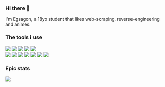 ### Hi there 👋

I'm Egsagon, a 18yo student that likes web-scraping, reverse-engineering and animes.

### The tools i use
<div>
  <img src='https://img.shields.io/badge/Python-FFD43B?style=for-the-badge&logo=python&logoColor=blue'>
  <img src='https://img.shields.io/badge/HTML5-E34F26?style=for-the-badge&logo=html5&logoColor=white'>
  <img src='https://img.shields.io/badge/CSS3-1572B6?style=for-the-badge&logo=css3&logoColor=white'>
  <img src='https://img.shields.io/badge/JavaScript-323330?style=for-the-badge&logo=javascript&logoColor=F7DF1E'>
  <img src='https://img.shields.io/badge/Shell_Script-121011?style=for-the-badge&logo=gnu-bash&logoColor=white'>
</div>
<div>
  <img src='https://img.shields.io/badge/Arch_Linux-1793D1?style=for-the-badge&logo=arch-linux&logoColor=white'>
  <img src='https://img.shields.io/badge/GitHub-100000?style=for-the-badge&logo=github&logoColor=white'>
  <img src='https://img.shields.io/badge/Obsidian-483699?style=for-the-badge&logo=Obsidian&logoColor=white'>
  <img src='https://img.shields.io/badge/Figma-F24E1E?style=for-the-badge&logo=figma&logoColor=white'>
  <img src='https://img.shields.io/badge/pypi-3775A9?style=for-the-badge&logo=pypi&logoColor=white'>
  <img src='https://img.shields.io/badge/Playwright-45ba4b?style=for-the-badge&logo=Playwright&logoColor=white'>
  <img src='https://img.shields.io/badge/SQLite-07405E?style=for-the-badge&logo=sqlite&logoColor=white'>
</div>

### Epic stats

<picture>
  <source srcset="https://github-readme-stats.vercel.app/api?username=Egsagon&include_all_commits=true&rank_icon=github&theme=dark"
          media="(prefers-color-scheme: dark)"/>
  <source srcset="https://github-readme-stats.vercel.app/api?username=Egsagon&include_all_commits=true&rank_icon=github"
          media="(prefers-color-scheme: light), (prefers-color-scheme: no-preference)"/>
  
  <img src="https://github-readme-stats.vercel.app/api?username=Egsagon&include_all_commits=true&rank_icon=github"/>
</picture>
